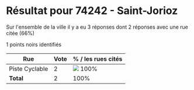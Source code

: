 # Résultat pour 74242 - Saint-Jorioz

Sur l'ensemble de la ville il y a eu 3 réponses dont 2 réponses avec une rue citée (66%)

1 points noirs identifiés

| Rue | Vote | % / les rues cités|
|-----|------|-------------------|
| Piste Cyclable | 2 | <img src="../../img/bar_100.gif" />&nbsp;100%|
| **Total** | 2 | 100%|
